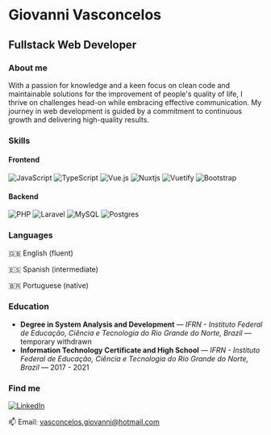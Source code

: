 # Giovanni Vasconcelos
## Fullstack Web Developer

### About me

With a passion for knowledge and a keen focus on clean code and maintainable solutions for the improvement of people's quality of life, I thrive on challenges head-on while embracing effective communication. My journey in web development is guided by a commitment to continuous growth and delivering high-quality results.

### Skills

#### Frontend

![JavaScript](https://img.shields.io/badge/javascript-%23323330.svg?style=for-the-badge&logo=javascript&logoColor=%23F7DF1E)
![TypeScript](https://img.shields.io/badge/typescript-%23007ACC.svg?style=for-the-badge&logo=typescript&logoColor=white)
![Vue.js](https://img.shields.io/badge/vuejs-%2335495e.svg?style=for-the-badge&logo=vuedotjs&logoColor=%234FC08D)
![Nuxtjs](https://img.shields.io/badge/Nuxt-002E3B?style=for-the-badge&logo=nuxtdotjs&logoColor=#00DC82)
![Vuetify](https://img.shields.io/badge/Vuetify-1867C0?style=for-the-badge&logo=vuetify&logoColor=AEDDFF)
![Bootstrap](https://img.shields.io/badge/bootstrap-%23563D7C.svg?style=for-the-badge&logo=bootstrap&logoColor=white)

#### Backend

![PHP](https://img.shields.io/badge/php-%23777BB4.svg?style=for-the-badge&logo=php&logoColor=white)
![Laravel](https://img.shields.io/badge/laravel-%23FF2D20.svg?style=for-the-badge&logo=laravel&logoColor=white)
![MySQL](https://img.shields.io/badge/mysql-%2300f.svg?style=for-the-badge&logo=mysql&logoColor=white)
![Postgres](https://img.shields.io/badge/postgres-%23316192.svg?style=for-the-badge&logo=postgresql&logoColor=white)

### Languages

🇬🇧 English (fluent)

🇪🇸 Spanish (intermediate)

🇧🇷 Portuguese (native)

### Education

- **Degree in System Analysis and Development** — *IFRN - Instituto Federal de Educação, Ciência e Tecnologia do Rio Grande do Norte, Brazil* —  temporary withdrawn
- **Information Technology Certificate and High School** — *IFRN - Instituto Federal de Educação, Ciência e Tecnologia do Rio Grande do Norte, Brazil* — 2017 - 2021

### Find me

[![LinkedIn](https://img.shields.io/badge/linkedin-%230077B5.svg?style=for-the-badge&logo=linkedin&logoColor=white)](https://www.linkedin.com/in/vasconcelos-giovanni)

📫 Email: vasconcelos.giovanni@hotmail.com
